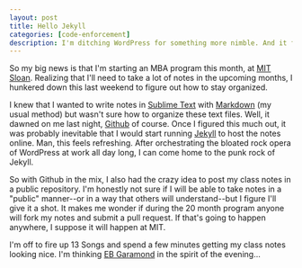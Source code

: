 ```yaml
---
layout: post
title: Hello Jekyll
categories: [code-enforcement]
description: I'm ditching WordPress for something more nimble. And it feels so nice.
---
```

So my big news is that I'm starting an MBA program this month, at [MIT Sloan](http://mitsloan.mit.edu/). Realizing that I'll need to take a lot of notes in the upcoming months, I hunkered down this last weekend to figure out how to stay organized.

I knew that I wanted to write notes in [Sublime Text](http://www.sublimetext.com/) with [Markdown](http://en.wikipedia.org/wiki/Markdown) (my usual method) but wasn't sure how to organize these text files. Well, it dawned on me last night, [Github](https://github.com/) of course. Once I figured this much out, it was probably inevitable that I would start running [Jekyll](http://jekyllrb.com/) to host the notes online. Man, this feels refreshing. After orchestrating the bloated rock opera of WordPress at work all day long, I can come home to the punk rock of Jekyll. 

So with Github in the mix, I also had the crazy idea to post my class notes in a public repository. I'm honestly not sure if I will be able to take notes in a "public" manner--or in a way that others will understand--but I figure I'll give it a shot. It makes me wonder if during the 20 month program anyone will fork my notes and submit a pull request. If that's going to happen anywhere, I suppose it will happen at MIT.

I'm off to fire up 13 Songs and spend a few minutes getting my class notes looking nice. I'm thinking [EB Garamond](https://github.com/georgd/EB-Garamond) in the spirit of the evening...